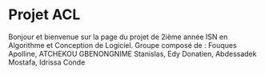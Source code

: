 # Projet ACL
Bonjour et bienvenue sur la page du projet de 2ième année ISN en Algorithme et Conception de Logiciel. 
Groupe composé de : Fouques Apolline, ATCHEKOU GBENONGNIME Stanislas, Edy Donatien, Abdessadek Mostafa, Idrissa Conde

